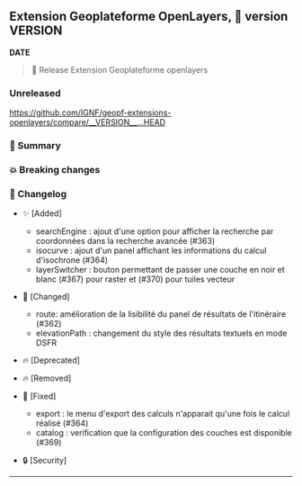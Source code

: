 ## Extension Geoplateforme OpenLayers, 🔖 version __VERSION__

__DATE__
> 🚀 Release Extension Geoplateforme openlayers

### Unreleased

<https://github.com/IGNF/geopf-extensions-openlayers/compare/__VERSION__...HEAD>

### 🎉 Summary

### 💥 Breaking changes

### 📖 Changelog

* ✨ [Added]

  - searchEngine : ajout d'une option pour afficher la recherche par coordonnées dans la recherche avancée (#363)
  - isocurve : ajout d'un panel affichant les informations du calcul d'isochrone (#364)
  - layerSwitcher : bouton permettant de passer une couche en noir et blanc (#367) pour raster et (#370) pour tuiles vecteur

* 🔨 [Changed]

  - route: amélioration de la lisibilité du panel de résultats de l'itinéraire (#362)
  - elevationPath : changement du style des résultats textuels en mode DSFR

* 🔥 [Deprecated]

* 🔥 [Removed]

* 🐛 [Fixed]

  - export : le menu d'export des calculs n'apparait qu'une fois le calcul réalisé (#364)
  - catalog : verification que la configuration des couches est disponible (#369)

* 🔒 [Security]


---
